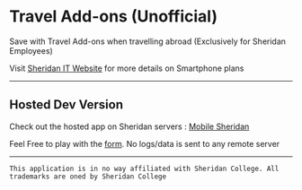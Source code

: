 # Travel Add-ons (Unofficial)

Save with Travel Add-ons when travelling abroad (Exclusively for Sheridan Employees)

Visit [Sheridan IT Website](http://it.sheridanc.on.ca/service-catalogue/technology-provisioning/smart-phones.html#about) for more details on Smartphone plans

---

## Hosted Dev Version
Check out the hosted app  on Sheridan servers : [Mobile Sheridan](http://mobile.sheridanc.on.ca/~sing1763/travel/)

Feel Free to play with the [form](http://mobile.sheridanc.on.ca/~sing1763/travel/). No logs/data is sent to any remote server  

****
`This application is in no way affiliated with Sheridan College. All trademarks are oned by Sheridan College`
